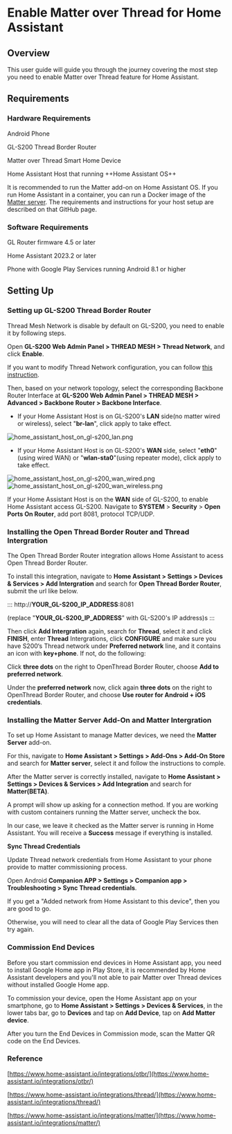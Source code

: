 # Enable Matter over Thread for Home Assistant

## Overview

This user guide will guide you through the journey covering the most step you need to enable Matter over Thread feature for Home Assistant.

## Requirements

### Hardware Requirements

Android Phone

GL-S200 Thread Border Router

Matter over Thread Smart Home Device

Home Assistant Host that running ++Home Assistant OS++

It is recommended to run the Matter add-on on Home Assistant OS. If you run Home Assistant in a container, you can run a Docker image of the [Matter server](https://github.com/home-assistant-libs/python-matter-server). The requirements and instructions for your host setup are described on that GitHub page.

### Software Requirements  

GL Router firmware 4.5 or later

Home Assistant 2023.2 or later

Phone with Google Play Services running Android 8.1 or higher

## Setting Up

### Setting up GL-S200 Thread Border Router

Thread Mesh Network is disable by default on GL-S200, you need to enable it by following steps.

Open **GL-S200 Web Admin Panel > THREAD MESH > Thread Network**, and click **Enable**.

If you want to modify Thread Network configuration, you can follow [this instruction](https://docs.gl-inet.com/iot/en/thread_board_router/gl-s20/user_manual/#manual-setup).

Then, based on your network topology, select the corresponding Backbone Router Interface at **GL-S200 Web Admin Panel > THREAD MESH > Advanced > Backbone Router > Backbone Interface**.

*   If your Home Assistant Host is on GL-S200's **LAN** side(no matter wired or wireless), select "**br-lan**", click apply to take effect.
    

![home_assistant_host_on_gl-s200_lan.png](https://static.gl-inet.com/docs/iot/en/thread_board_router/gl-s200/enable_matter_over_thread_for_home_assistant/home_assistant_host_on_gl-s200_lan.png)

*   If your Home Assistant Host is on GL-S200's **WAN** side, select "**eth0**"(using wired WAN) or "**wlan-sta0**"(using repeater mode), click apply to take effect.
    

![home_assistant_host_on_gl-s200_wan_wired.png](https://static.gl-inet.com/docs/iot/en/thread_board_router/gl-s200/enable_matter_over_thread_for_home_assistant/home_assistant_host_on_gl-s200_wan_wired.png)![home_assistant_host_on_gl-s200_wan_wireless.png](https://static.gl-inet.com/docs/iot/en/thread_board_router/gl-s200/enable_matter_over_thread_for_home_assistant/home_assistant_host_on_gl-s200_wan_wireless.png)

If your Home Assistant Host is on the **WAN** side of GL-S200,  to enable Home Assistant access GL-S200. Navigate to **SYSTEM** > **Security** > **Open Ports On Router**, add port 8081, protocol TCP/UDP.

### Installing the Open Thread Border Router and Thread Intergration

The Open Thread Border Router integration allows Home Assistant to acess Open Thread Border Router.

To install this integration, navigate to **Home Assistant > Settings > Devices & Services > Add Intergration** and search for **Open Thread Border Router**, submit the url like below.

:::
http://**YOUR\_GL-S200\_IP\_ADDRESS**:8081

(replace "**YOUR\_GL-S200\_IP\_ADDRESS**" with GL-S200's IP address)s
:::

Then click **Add Intergration** again, search for **Thread**, select it and click **FINISH**, enter **Thread** Intergrations, click **CONFIGURE** and make sure you have S200‘s Thread network under **Preferred network** line, and it contains an icon with **key+phone**. If not, do the following:

Click **three dots** on the right to OpenThread Border Router, choose **Add to preferred network**.

Under the **preferred network** now, click again **three dots** on the right to OpenThread Border Router, and choose **Use router for Android + iOS credentials**.

### Installing the Matter Server Add-On and Matter Intergration

To set up Home Assistant to manage Matter devices, we need the **Matter Server** add-on.

For this, navigate to **Home Assistant > Settings > Add-Ons > Add-On Store** and search for **Matter server**, select it and follow the instructions to comple.

After the Matter server is correctly installed, navigate to **Home Assistant >** **Settings > Devices & Services > Add Integration** and search for **Matter(BETA)**.

A prompt will show up asking for a connection method. If you are working with custom containers running the Matter server, uncheck the box.

In our case, we leave it checked as the Matter server is running in Home Assistant. You will receive a **Success** message if everything is installed.

**Sync Thread Credentials**

Update Thread network credentials from Home Assistant to your phone provide to matter commissioning process.

Open Android **Companion APP > Settings > Companion app > Troubleshooting > Sync Thread credentials**.

If you get a "Added network from Home Assistant to this device", then you are good to go.

Otherwise, you will need to clear all the data of Google Play Services then try again.

### Commission End Devices

Before you start commission end devices in Home Assistant app, you need to install Google Home app in Play Store, it is recommended by Home Assistant developers and you'll not able to pair Matter over Thread devices without installed Google Home app.

To commission your device, open the Home Assistant app on your smartphone, go to **Home Assistant > Settings > Devices & Services**, in the lower tabs bar, go to **Devices** and tap on **Add Device**, tap on **Add Matter device**.

After you turn the End Devices in Commission mode, scan the Matter QR code on the End Devices. 

### Reference

[https://www.home-assistant.io/integrations/otbr/](https://www.home-assistant.io/integrations/otbr/)

[https://www.home-assistant.io/integrations/thread/](https://www.home-assistant.io/integrations/thread/)

[https://www.home-assistant.io/integrations/matter/](https://www.home-assistant.io/integrations/matter/)
